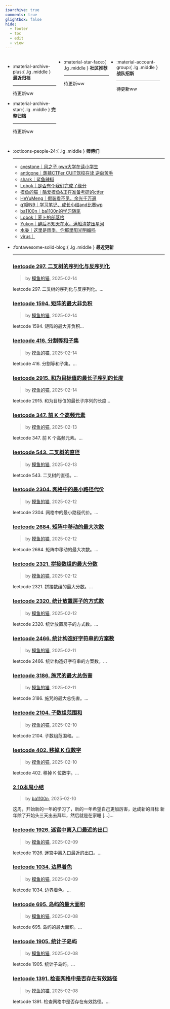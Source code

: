 ```yaml
---
isarchive: true
comments: true
glightbox: false
hide:
  - footer
  - toc
  - edit
  - view
---
```


<div class="grid" style="display: grid;grid-template-columns: 32% 33% 32%;" markdown>

<div class="grid cards" style="display: grid; grid-template-columns: 1fr;" markdown>

-   :material-archive-plus:{ .lg .middle } __最近归档__

    ---

    待更新ww


-   :material-archive-star:{ .lg .middle } __完整归档__

    ---

    待更新ww



</div>

<div class="grid cards" markdown>

-   :material-star-face:{ .lg .middle } __社区推荐__

    ---

    待更新ww


</div>

<div class="grid cards" markdown>

-   :material-account-group:{ .lg .middle } __战队招新__

    ---

    待更新ww


</div>

</div>

<div class="grid cards" markdown>

-   :octicons-people-24:{ .lg .middle } __师傅们__

    ---
    - [cvestone｜风之子 pwn大学在读小学生](https://www.su-cvestone.cn/)
    - [antigone｜蒟蒻CTFer CUIT驾校在读 逆向苦手](https://antigone4224.github.io/)
    - [shark｜鲨鱼辣椒](https://www.shark45.cn/)
    - [Lobok｜是否有个我们完成了缘分](http://dis4.cn/)
    - [摸鱼的猫｜酷爱摸鱼&正在准备考研的ctfer](https://blog.csdn.net/qq_62172019/)
    - [HeYuMeng｜假装看不见，余光千万遍](http://www.heyumeng.online/)
    - [q1@N9｜学习笔记、成长小结and比赛wp](https://qsheep24.wordpress.com)
    - [ba1100n｜ba1100n的学习随笔](http://www.ba1100n.tech)
    - [Lobok｜萝卜的部落格](https://dis4.cn)
    - [Yukon｜醉后不知天在水，满船清梦压星河](https://yukon.icu)
    - [水委｜这里是雨季，你那里阳光明媚吗](https://arch3rn4r.github.io)
    - [virus｜](https://megachar0x01.github.io)

</div>
<div class="grid cards" markdown>

-   :fontawesome-solid-blog:{ .lg .middle } __最近更新__

    ---
    ### [leetcode 297. 二叉树的序列化与反序列化](https://blog.csdn.net/qq_62172019/article/details/145641605)  
    >by [摸鱼的猫](https://blog.csdn.net/qq_62172019/), 2025-02-14

    leetcode 297. 二叉树的序列化与反序列化。...
    ### [leetcode 1594. 矩阵的最大非负积](https://blog.csdn.net/qq_62172019/article/details/145641511)  
    >by [摸鱼的猫](https://blog.csdn.net/qq_62172019/), 2025-02-14

    leetcode 1594. 矩阵的最大非负积...
    ### [leetcode 416. 分割等和子集](https://blog.csdn.net/qq_62172019/article/details/145641112)  
    >by [摸鱼的猫](https://blog.csdn.net/qq_62172019/), 2025-02-14

    leetcode 416. 分割等和子集。...
    ### [leetcode 2915. 和为目标值的最长子序列的长度](https://blog.csdn.net/qq_62172019/article/details/145640739)  
    >by [摸鱼的猫](https://blog.csdn.net/qq_62172019/), 2025-02-14

    leetcode 2915. 和为目标值的最长子序列的长度...
    ### [leetcode 347. 前 K 个高频元素](https://blog.csdn.net/qq_62172019/article/details/145621953)  
    >by [摸鱼的猫](https://blog.csdn.net/qq_62172019/), 2025-02-13

    leetcode 347. 前 K 个高频元素。...
    ### [leetcode 543. 二叉树的直径](https://blog.csdn.net/qq_62172019/article/details/145621856)  
    >by [摸鱼的猫](https://blog.csdn.net/qq_62172019/), 2025-02-13

    leetcode 543. 二叉树的直径。...
    ### [leetcode 2304. 网格中的最小路径代价](https://blog.csdn.net/qq_62172019/article/details/145588953)  
    >by [摸鱼的猫](https://blog.csdn.net/qq_62172019/), 2025-02-12

    leetcode 2304. 网格中的最小路径代价。...
    ### [leetcode 2684. 矩阵中移动的最大次数](https://blog.csdn.net/qq_62172019/article/details/145588819)  
    >by [摸鱼的猫](https://blog.csdn.net/qq_62172019/), 2025-02-12

    leetcode 2684. 矩阵中移动的最大次数。...
    ### [leetcode 2321. 拼接数组的最大分数](https://blog.csdn.net/qq_62172019/article/details/145588292)  
    >by [摸鱼的猫](https://blog.csdn.net/qq_62172019/), 2025-02-12

    leetcode 2321. 拼接数组的最大分数。...
    ### [leetcode 2320. 统计放置房子的方式数](https://blog.csdn.net/qq_62172019/article/details/145587633)  
    >by [摸鱼的猫](https://blog.csdn.net/qq_62172019/), 2025-02-12

    leetcode 2320. 统计放置房子的方式数。...
    ### [leetcode 2466. 统计构造好字符串的方案数](https://blog.csdn.net/qq_62172019/article/details/145567630)  
    >by [摸鱼的猫](https://blog.csdn.net/qq_62172019/), 2025-02-11

    leetcode 2466. 统计构造好字符串的方案数。...
    ### [leetcode 3186. 施咒的最大总伤害](https://blog.csdn.net/qq_62172019/article/details/145567369)  
    >by [摸鱼的猫](https://blog.csdn.net/qq_62172019/), 2025-02-11

    leetcode 3186. 施咒的最大总伤害。...
    ### [leetcode 2104. 子数组范围和](https://blog.csdn.net/qq_62172019/article/details/145545577)  
    >by [摸鱼的猫](https://blog.csdn.net/qq_62172019/), 2025-02-10

    leetcode 2104. 子数组范围和。...
    ### [leetcode 402. 移掉 K 位数字](https://blog.csdn.net/qq_62172019/article/details/145545002)  
    >by [摸鱼的猫](https://blog.csdn.net/qq_62172019/), 2025-02-10

    leetcode 402. 移掉 K 位数字。...
    ### [2.10本周小结](http://ba1100n.tech/weekly_diary/2-10%e6%9c%ac%e5%91%a8%e5%b0%8f%e7%bb%93/)  
    >by [ba1100n](http://www.ba1100n.tech), 2025-02-10

    这周，开始新的一年的学习了，新的一年希望自己更加厉害，达成新的目标 新年除了开始头三天出去拜年，然后就是在家睡 […]...
    ### [leetcode 1926. 迷宫中离入口最近的出口](https://blog.csdn.net/qq_62172019/article/details/145524818)  
    >by [摸鱼的猫](https://blog.csdn.net/qq_62172019/), 2025-02-09

    leetcode 1926. 迷宫中离入口最近的出口。...
    ### [leetcode 1034. 边界着色](https://blog.csdn.net/qq_62172019/article/details/145524854)  
    >by [摸鱼的猫](https://blog.csdn.net/qq_62172019/), 2025-02-09

    leetcode 1034. 边界着色。...
    ### [leetcode 695. 岛屿的最大面积](https://blog.csdn.net/qq_62172019/article/details/145512421)  
    >by [摸鱼的猫](https://blog.csdn.net/qq_62172019/), 2025-02-08

    leetcode 695. 岛屿的最大面积。...
    ### [leetcode 1905. 统计子岛屿](https://blog.csdn.net/qq_62172019/article/details/145512120)  
    >by [摸鱼的猫](https://blog.csdn.net/qq_62172019/), 2025-02-08

    leetcode 1905. 统计子岛屿。...
    ### [leetcode 1391. 检查网格中是否存在有效路径](https://blog.csdn.net/qq_62172019/article/details/145511777)  
    >by [摸鱼的猫](https://blog.csdn.net/qq_62172019/), 2025-02-08

    leetcode 1391. 检查网格中是否存在有效路径。...

</div>
